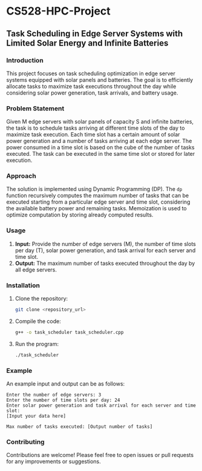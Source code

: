 # CS528-HPC-Project
## Task Scheduling in Edge Server Systems with Limited Solar Energy and Infinite Batteries

### Introduction

This project focuses on task scheduling optimization in edge server systems equipped with solar panels and batteries. The goal is to efficiently allocate tasks to maximize task executions throughout the day while considering solar power generation, task arrivals, and battery usage.

### Problem Statement

Given M edge servers with solar panels of capacity S and infinite batteries, the task is to schedule tasks arriving at different time slots of the day to maximize task execution. Each time slot has a certain amount of solar power generation and a number of tasks arriving at each edge server. The power consumed in a time slot is based on the cube of the number of tasks executed. The task can be executed in the same time slot or stored for later execution. 

### Approach

The solution is implemented using Dynamic Programming (DP). The `dp` function recursively computes the maximum number of tasks that can be executed starting from a particular edge server and time slot, considering the available battery power and remaining tasks. Memoization is used to optimize computation by storing already computed results.

### Usage

1. **Input:** Provide the number of edge servers (M), the number of time slots per day (T), solar power generation, and task arrival for each server and time slot.
2. **Output:** The maximum number of tasks executed throughout the day by all edge servers.

### Installation

1. Clone the repository:

    ```bash
    git clone <repository_url>
    ```

2. Compile the code:

    ```bash
    g++ -o task_scheduler task_scheduler.cpp
    ```

3. Run the program:

    ```bash
    ./task_scheduler
    ```

### Example

An example input and output can be as follows:

```
Enter the number of edge servers: 3
Enter the number of time slots per day: 24
Enter solar power generation and task arrival for each server and time slot:
[Input your data here]

Max number of tasks executed: [Output number of tasks]
```

### Contributing

Contributions are welcome! Please feel free to open issues or pull requests for any improvements or suggestions.
